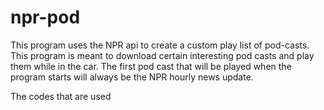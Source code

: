 # npr-pod
This program uses the NPR api to create a custom play list of pod-casts.
This program is meant to download certain interesting pod casts and play them while in the car. 
The first pod cast that will be played when the program starts will always be the NPR hourly news update.

The codes that are used 
